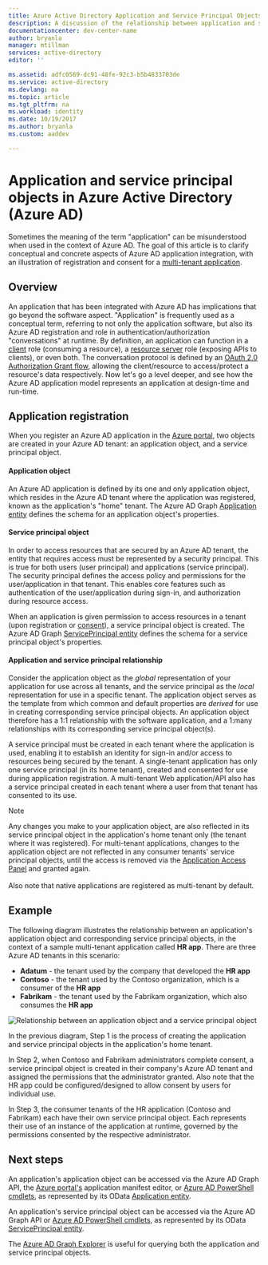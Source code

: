 ```yaml
---
title: Azure Active Directory Application and Service Principal Objects 
description: A discussion of the relationship between application and service principal objects in Azure Active Directory
documentationcenter: dev-center-name
author: bryanla
manager: mtillman
services: active-directory
editor: ''

ms.assetid: adfc0569-dc91-48fe-92c3-b5b4833703de
ms.service: active-directory
ms.devlang: na
ms.topic: article
ms.tgt_pltfrm: na
ms.workload: identity
ms.date: 10/19/2017
ms.author: bryanla
ms.custom: aaddev

---
```

# Application and service principal objects in Azure Active Directory (Azure AD)
Sometimes the meaning of the term "application" can be misunderstood when used in the context of Azure AD. The goal of this article is to clarify conceptual and concrete aspects of Azure AD application integration, with an illustration of registration and consent for a [multi-tenant application](active-directory-dev-glossary.md#multi-tenant-application).

## Overview
An application that has been integrated with Azure AD has implications that go beyond the software aspect. "Application" is frequently used as a conceptual term, referring to not only the application software, but also its Azure AD registration and role in authentication/authorization "conversations" at runtime. By definition, an application can function in a [client](active-directory-dev-glossary.md#client-application) role (consuming a resource), a [resource server](active-directory-dev-glossary.md#resource-server) role (exposing APIs to clients), or even both. The conversation protocol is defined by an [OAuth 2.0 Authorization Grant flow](active-directory-dev-glossary.md#authorization-grant), allowing the client/resource to access/protect a resource's data respectively. Now let's go a level deeper, and see how the Azure AD application model represents an application at design-time and run-time. 

## Application registration
When you register an Azure AD application in the [Azure portal][AZURE-Portal], two objects are created in your Azure AD tenant: an application object, and a service principal object.

#### Application object
An Azure AD application is defined by its one and only application object, which resides in the Azure AD tenant where the application was registered, known as the application's "home" tenant. The Azure AD Graph [Application entity][AAD-Graph-App-Entity] defines the schema for an application object's properties. 

#### Service principal object
In order to access resources that are secured by an Azure AD tenant, the entity that requires access must be represented by a security principal. This is true for both users (user principal) and applications (service principal). The security principal defines the access policy and permissions for the user/application in that tenant. This enables core features such as authentication of the user/application during sign-in, and authorization during resource access.

When an application is given permission to access resources in a tenant (upon registration or [consent](active-directory-dev-glossary.md#consent)), a service principal object is created. The Azure AD Graph  [ServicePrincipal entity][AAD-Graph-Sp-Entity] defines the schema for a service principal object's properties.  

#### Application and service principal relationship
Consider the application object as the *global* representation of your application for use across all tenants, and the service principal as the *local* representation for use in a specific tenant. The application object serves as the template from which common and default properties are *derived* for use in creating corresponding service principal objects. An application object therefore has a 1:1 relationship with the software application, and a 1:many relationships with its corresponding service principal object(s).

A service principal must be created in each tenant where the application is used, enabling it to establish an identity for sign-in and/or access to resources being secured by the tenant. A single-tenant application has only one service principal (in its home tenant), created and consented for use during application registration. A multi-tenant Web application/API also has a service principal created in each tenant where a user from that tenant has consented to its use.  

> [!NOTE]
> Any changes you make to your application object, are also reflected in its service principal object in the application's home tenant only (the tenant where it was registered). For multi-tenant applications, changes to the application object are not reflected in any consumer tenants' service principal objects, until the access is removed via the [Application Access Panel](https://myapps.microsoft.com) and granted again.
><br>  
> Also note that native applications are registered as multi-tenant by default.
> 
> 

## Example
The following diagram illustrates the relationship between an application's application object and corresponding service principal objects, in the context of a sample multi-tenant application called **HR app**. There are three Azure AD tenants in this scenario: 

* **Adatum** - the tenant used by the company that developed the **HR app**
* **Contoso** - the tenant used by the Contoso organization, which is a consumer of the **HR app**
* **Fabrikam** - the tenant used by the Fabrikam organization, which also consumes the **HR app**

![Relationship between an application object and a service principal object](./media/active-directory-application-objects/application-objects-relationship.png)

In the previous diagram, Step 1 is the process of creating the application and service principal objects in the application's home tenant.

In Step 2, when Contoso and Fabrikam administrators complete consent, a service principal object is created in their company's Azure AD tenant and assigned the permissions that the administrator granted. Also note that the HR app could be configured/designed to allow consent by users for individual use.

In Step 3, the consumer tenants of the HR application (Contoso and Fabrikam) each have their own service principal object. Each represents their use of an instance of the application at runtime, governed by the permissions consented by the respective administrator.

## Next steps
An application's application object can be accessed via the Azure AD Graph API, the [Azure portal's][AZURE-Portal] application manifest editor, or [Azure AD PowerShell cmdlets](https://docs.microsoft.com/powershell/azure/overview?view=azureadps-2.0), as represented by its OData [Application entity][AAD-Graph-App-Entity].

An application's service principal object can be accessed via the Azure AD Graph API or [Azure AD PowerShell cmdlets](https://docs.microsoft.com/powershell/azure/overview?view=azureadps-2.0), as represented by its OData [ServicePrincipal entity][AAD-Graph-Sp-Entity].

The [Azure AD Graph Explorer](https://graphexplorer.azurewebsites.net/) is useful for querying both the application and service principal objects.

<!--Image references-->

<!--Reference style links -->
[AAD-Graph-App-Entity]: https://msdn.microsoft.com/Library/Azure/Ad/Graph/api/entity-and-complex-type-reference#application-entity
[AAD-Graph-Sp-Entity]: https://msdn.microsoft.com/Library/Azure/Ad/Graph/api/entity-and-complex-type-reference#serviceprincipal-entity
[AZURE-Portal]: https://portal.azure.com
